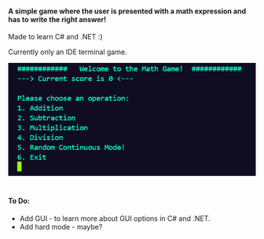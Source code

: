 #### A simple game where the user is presented with a math expression and has to write the right answer!
Made to learn C# and .NET :)

Currently only an IDE terminal game. 

![Math Game Example](mathgame.png)

#
#### To Do:
- Add GUI - to learn more about GUI options in C# and .NET.
- Add hard mode - maybe? 
